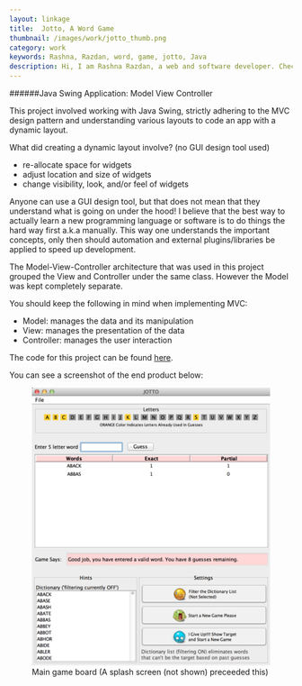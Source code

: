 ```yaml
---
layout: linkage
title: 	Jotto, A Word Game
thumbnail: /images/work/jotto_thumb.png
category: work
keywords: Rashna, Razdan, word, game, jotto, Java
description: Hi, I am Rashna Razdan, a web and software developer. Check out this RAD Jotto game that I built using Java swing
---
```


######Java Swing Application: Model View Controller

This project involved working with Java Swing, strictly adhering to the MVC design pattern and understanding various layouts to code an app with a dynamic layout. 

What did creating a dynamic layout involve? (no GUI design tool used) 

-  re-allocate space for widgets
-  adjust location and size of widgets
-  change visibility, look, and/or feel of widgets

Anyone can use a GUI design tool, but that does not mean that they understand what is going on under the hood! I believe that the best way to actually learn a new programming language or software is to do things the hard way first a.k.a manually. This way one understands the important concepts, only then should automation and external plugins/libraries be applied to speed up development. 

The Model-View-Controller architecture that was used in this project grouped the View and Controller under the same class. However the Model was kept completely separate.  

You should keep the following in mind when implementing MVC:

-  Model: manages the data and its manipulation
-  View: manages the presentation of the data 
-  Controller: manages the user interaction


The code for this project can be found <a href="https://github.com/rrazd/JottoWordGame">here</a>.


You can see a screenshot of the end product below: 

<figure>
	<img src="/images/work/JottoMain.png" alt="JottoMain">
	<figurecaption>Main game board (A splash screen (not shown) preceeded this)</figurecaption>

</figure> 



